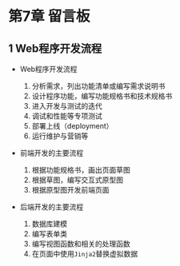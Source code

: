 # 第7章 留言板

## 1 Web程序开发流程

- Web程序开发流程
    1. 分析需求，列出功能清单或编写需求说明书
    2. 设计程序功能，编写功能规格书和技术规格书
    3. 进入开发与测试的迭代
    4. 调试和性能等专项测试
    5. 部署上线（deployment）
    6. 运行维护与营销等

- 前端开发的主要流程
    1. 根据功能规格书，画出页面草图
    2. 根据草图，编写交互式原型图
    3. 根据原型图开发前端页面

- 后端开发的主要流程
    1. 数据库建模
    2. 编写表单类
    3. 编写视图函数和相关的处理函数
    4. 在页面中使用`Jinja2`替换虚拟数据
